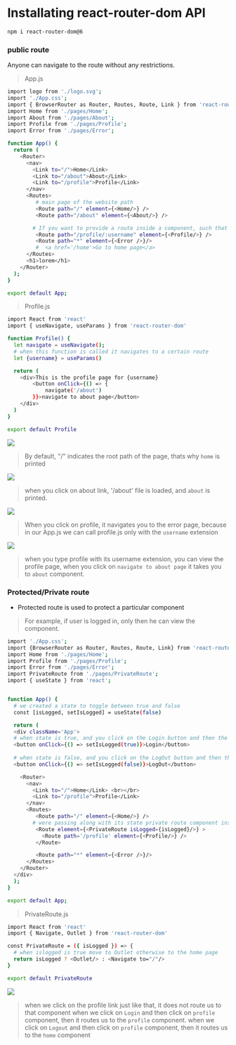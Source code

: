 # Installating react-router-dom API
```bash
npm i react-router-dom@6
```
### public route 
Anyone can navigate to the route without any restrictions.

> App.js 
```bash 
import logo from './logo.svg';
import './App.css';
import { BrowserRouter as Router, Routes, Route, Link } from 'react-router-dom';
import Home from './pages/Home';
import About from './pages/About';
import Profile from './pages/Profile';
import Error from './pages/Error';

function App() {
  return (
    <Router>
      <nav>
        <Link to="/">Home</Link>
        <Link to="/about">About</Link>
        <Link to="/profile">Profile</Link>
      </nav>
      <Routes>
         # main page of the website path 
         <Route path="/" element={<Home/>} />
         <Route path="/about" element={<About/>} />

        # If you want to provide a route inside a component, such that when a user types this in the URL localhost:3000/profile/reem, then it will print this username on the Profile component 
         <Route path="/profile/:username" element={<Profile/>} />
         <Route path="*" element={<Error />}/>
         #  <a href='/home'>Go to home page</a> 
      </Routes>
      <h1>lorem</h1>
    </Router>
  );
}

export default App;
```
> Profile.js 
```bash 
import React from 'react'
import { useNavigate, useParams } from 'react-router-dom'

function Profile() {
  let navigate = useNavigate();
  # when this function is called it navigates to a certain route
  let {username} = useParams()

  return (
    <div>This is the profile page for {username}
        <button onClick={() => {
            navigate('/about')
        }}>navigate to about page</button>
    </div>
  )
}

export default Profile
```
![](1.PNG)
> By default, "/" indicates the root path of the page, thats why `home` is printed 

![](2.PNG)
> when you click on about link, '/about' file is loaded, and `about` is printed.

![](3.PNG)
> When you click on profile, it navigates you to the error page, because in our App.js we can call profile.js only with the `username` extension

![](4.PNG)
> when you type profile with its username extension, you can view the profile page, when you click on `navigate to about page` it takes you to `about` component.

### Protected/Private route 
- Protected route is used to protect a particular component
> For example, if user is logged in, only then he can view the <Profile /> component.

```bash 
import './App.css';
import {BrowserRouter as Router, Routes, Route, Link} from 'react-router-dom';
import Home from './pages/Home';
import Profile from './pages/Profile';
import Error from './pages/Error';
import PrivateRoute from './pages/PrivateRoute';
import { useState } from 'react';


function App() {
  # we created a state to toggle between true and false   
  const [isLogged, setIsLogged] = useState(false)

  return (
  <div className='App'>
  # when state is true, and you click on the Login button and then the Profile component it will redirect you to the profile component  
  <button onClick={() => setIsLogged(true)}>Login</button>
    
  # when state is false, and you click on the LogOut button and then the Profile component it will redirect you to the home page. 
  <button onClick={() => setIsLogged(false)}>LogOut</button>

    <Router>
      <nav>
        <Link to="/">Home</Link> <br></br>
        <Link to="/profile">Profile</Link>
      </nav>
      <Routes>
         <Route path="/" element={<Home/>} />
        # were passing along with its state private route component inside the <Route> 
         <Route element={<PrivateRoute isLogged={isLogged}/>} >
           <Route path='/profile' element={<Profile/>} />
         </Route>

         <Route path="*" element={<Error />}/>
      </Routes>
    </Router>
  </div>
  );
}

export default App;
```
> PrivateRoute.js 
```bash 
import React from 'react'
import { Navigate, Outlet } from 'react-router-dom'

const PrivateRoute = ({ isLogged }) => {
  # when islogged is true move to Outlet otherwise to the home page 
  return isLogged ? <Outlet/> : <Navigate to="/"/>
}

export default PrivateRoute
```
![](5.PNG)
> when we click on the profile link just like that, it does not route us to that component
> when we click on `Login` and then click on `profile` component, then it routes us to the `profile` component.
> when we click on `Logout` and then click on `profile` component, then it routes us to the `home` component

